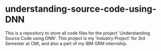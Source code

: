 # understanding-source-code-using-DNN
This is a repository to store all code files for the project 'Understanding Source Code using DNN'. This project is my 'Industry Project' for 3rd Semester at CMI, and also a part of my IBM GRM internship.
